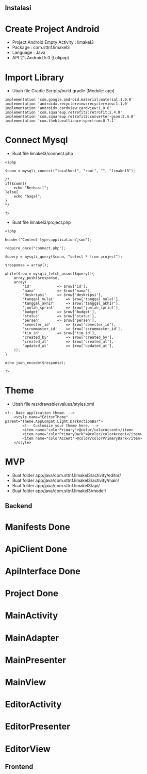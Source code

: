 ## Instalasi

# Create Project Android

- Project Android Empty Activity : limakel3
- Package : com.sttnf.limakel3
- Language : Java
- API 21: Android 5.0 (Lolipop)

# Import Library

- Ubah file Gradle Scripts/build.gradle (Module: app)
```
implementation 'com.google.android.material:material:1.0.0'
implementation 'androidx.recyclerview:recyclerview:1.1.0'
implementation 'androidx.cardview:cardview:1.0.0'
implementation 'com.squareup.retrofit2:retrofit:2.4.0'
implementation 'com.squareup.retrofit2:converter-gson:2.4.0'
implementation 'com.thebluealliance:spectrum:0.7.1'
```

# 

# Connect Mysql

- Buat file limakel3/connect.php
```
<?php

$conn = mysqli_connect("localhost", "root", "", "limakel3");

/*
if($conn){
	echo "Berhasil";
}else{
	echo "Gagal";
}
*/

?>
```

- Buat file limakel3/project.php

```
<?php

header("Content-type:application/json");

require_once("connect.php");

$query = mysqli_query($conn, "select * from project");

$response = array();

while($row = mysqli_fetch_assoc($query)){
	array_push($response,
	array(
		'id'			=> $row['id'],
		'nama'			=> $row['nama'],
		'deskripsi'		=> $row['deskripsi'],
		'tanggal_mulai'		=> $row['tanggal_mulai'],
		'tanggal_akhir'		=> $row['tanggal_akhir'],
		'jumlah_sprint'		=> $row['jumlah_sprint'],
		'budget'		=> $row['budget'],
		'status'		=> $row['status'],
		'persen'		=> $row['persen'],
		'semester_id'		=> $row['semester_id'],
		'scrummaster_id'	=> $row['scrummaster_id'],
		'tim_id'		=> $row['tim_id'],
		'created_by'		=> $row['created_by'],
		'created_at'		=> $row['created_at'],
		'updated_at'		=> $row['updated_at'],
	));
}

echo json_encode($response);

?>
```

# Theme

- Ubah file res/drawable/values/styles.xml
```
<!-- Base application theme. -->
    <style name="EditorTheme" parent="Theme.AppCompat.Light.DarkActionBar">
        <!-- Customize your theme here. -->
        <item name="colorPrimary">@color/colorAccent</item>
        <item name="colorPrimaryDark">@color/colorAccent</item>
        <item name="colorAccent">@color/colorPrimaryDark</item>
    </style>
```

# MVP

- Buat folder app/java/com.sttnf.limakel3/activity/editor/
- Buat folder app/java/com.sttnf.limakel3/activity/main/
- Buat folder app/java/com.sttnf.limakel3/api/
- Buat folder app/java/com.sttnf.limakel3/model/

## Backend

# Manifests Done
# ApiClient Done
# ApiInterface Done
# Project Done
# MainActivity
# MainAdapter
# MainPresenter
# MainView
# EditorActivity
# EditorPresenter
# EditorView

## Frontend
